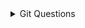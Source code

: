 <details>
    <summary>Git Questions</summary>
        * Git nima va nima uchun kerak?
        * Git ning eng asosiy bo’lgan 10 ta camandasini va ularning vazifasi aytib bering?
        * Git reset, revert va stash camanadalari vazifalari?
        * Git diff camandasi vaizfasi?
        * Git fetch camandasi nima vazifa bajaradi?
        * Git GUI Tools haqida bilaganlarizni gapirib berin!?
        * Git GUI Toollar bo'lmaganda biz jamoa bilan qanday ishlardik?
        * GitHub nima?
        * GitHub va GitLab farqi?
        * Git Version Control in Different IDEs haqida bilganlaringizni gapirib bering!?
</details>